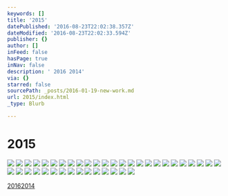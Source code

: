 ```yaml
---
keywords: []
title: '2015'
datePublished: '2016-08-23T22:02:38.357Z'
dateModified: '2016-08-23T22:02:33.594Z'
publisher: {}
author: []
inFeed: false
hasPage: true
inNav: false
description: ' 2016 2014'
via: {}
starred: false
sourcePath: _posts/2016-01-19-new-work.md
url: 2015/index.html
_type: Blurb

---
```

# 2015
![](https://the-grid-user-content.s3-us-west-2.amazonaws.com/d7bb9c35-c682-4ca1-a5c1-846b41a8cdcb.jpg)
![](https://s3-us-west-2.amazonaws.com/the-grid-img/p/8e94d901321537617494b3cf6d4dc5ec324e712b.jpg)
![](https://the-grid-user-content.s3-us-west-2.amazonaws.com/413b6c48-36e1-4df7-a761-c3c33584cfaa.jpg)
![](https://the-grid-user-content.s3-us-west-2.amazonaws.com/9a8894a2-2c16-4b0d-be1c-93c203ab50d6.jpg)
![](https://s3-us-west-2.amazonaws.com/the-grid-img/p/1475bc46f336404f49703d0360ec939418e337fb.jpg)
![](https://s3-us-west-2.amazonaws.com/the-grid-img/p/0c803920eeaaa9c4e8beb3bff7d11594d4ab2100.jpg)
![](https://s3-us-west-2.amazonaws.com/the-grid-img/p/479a8e9ea20de71c2035439ba8191f284771be33.jpg)
![](https://s3-us-west-2.amazonaws.com/the-grid-img/p/8f17cc78bb38bc10191e4a6ee0cfe81a68db3afb.jpg)
![](https://the-grid-user-content.s3-us-west-2.amazonaws.com/bc8f68f4-5f2e-439b-a5dc-d0c43d56fa4f.jpg)
![](https://s3-us-west-2.amazonaws.com/the-grid-img/p/649281d7c37c6555eb2088fa201367b5adc39d7b.jpg)
![](https://s3-us-west-2.amazonaws.com/the-grid-img/p/cd83e54070e0750fdb7c18b02ea449abaad6d8b4.jpg)
![](https://s3-us-west-2.amazonaws.com/the-grid-img/p/7d8adedf012a88745cdeef32ae0b44773a47295e.jpg)
![](https://s3-us-west-2.amazonaws.com/the-grid-img/p/4895df0cdbcf6e3879384b924dd4e38abb8844a0.jpg)
![](https://s3-us-west-2.amazonaws.com/the-grid-img/p/e1960a0373f7054647d71d8b5640156e397add44.jpg)
![](https://s3-us-west-2.amazonaws.com/the-grid-img/p/5003b07feecebec694f7bec04414f150700435bf.jpg)
![](https://s3-us-west-2.amazonaws.com/the-grid-img/p/6cf868b63f1c1b5c6d65f6b03d7bdfa98442f500.jpg)
![](https://s3-us-west-2.amazonaws.com/the-grid-img/p/e322ae74e9fa437731a4903589f6b2a0cb0e28b7.jpg)
![](https://s3-us-west-2.amazonaws.com/the-grid-img/p/8c559ecf919794619893be827035c696504b73d8.jpg)
![](https://s3-us-west-2.amazonaws.com/the-grid-img/p/7989c840693dda64e2997cb3a19da8d784586a8d.jpg)
![](https://s3-us-west-2.amazonaws.com/the-grid-img/p/f778aecb2192da8a649b8be8141b13901eac0391.jpg)
![](https://s3-us-west-2.amazonaws.com/the-grid-img/p/bc834482eaa5849ed0661654e7e61ef5dd51636b.jpg)
![](https://s3-us-west-2.amazonaws.com/the-grid-img/p/dcdd3701b4fe0c515c9ad5212b4c91e0d0d0ef17.jpg)
![](https://s3-us-west-2.amazonaws.com/the-grid-img/p/cff17a96136e3d38e03f1c46462d404425655247.jpg)
![](https://s3-us-west-2.amazonaws.com/the-grid-img/p/b4f9cdbd867e39fae6d14baca21f19f447f50564.jpg)
![](https://s3-us-west-2.amazonaws.com/the-grid-img/p/91ff4fbca2af7f7f40be9fded533b8e97b9e9b75.jpg)
![](https://s3-us-west-2.amazonaws.com/the-grid-img/p/1ddbb890a1b29638c8d8c5f788264221863c1876.jpg)
![](https://s3-us-west-2.amazonaws.com/the-grid-img/p/f549395912b2623bc875713adf3494cc27f4414f.jpg)
![](https://s3-us-west-2.amazonaws.com/the-grid-img/p/9cd6ea432a57cf55be8febdd72cc891feb5d778f.jpg)
![](https://s3-us-west-2.amazonaws.com/the-grid-img/p/8a9e651427f0074176d911b23a0d696496f83a26.jpg)
![](https://s3-us-west-2.amazonaws.com/the-grid-img/p/a0f6ba844f3c9d0ae8ced5b18ef2e675f7c1e452.jpg)
![](https://s3-us-west-2.amazonaws.com/the-grid-img/p/4e2878ca936cb5d56d3f76db05f4011df1b95881.jpg)
![](https://s3-us-west-2.amazonaws.com/the-grid-img/p/379f4cae36d96271875d50f87e80a27d954ece76.jpg)
![](https://s3-us-west-2.amazonaws.com/the-grid-img/p/e63c663a1cbd3e71d756b524cd2332bacd3cf109.jpg)
![](https://s3-us-west-2.amazonaws.com/the-grid-img/p/b43aacb7b1774660f5a70877283dcd6ec3ecd9c3.jpg)
![](https://s3-us-west-2.amazonaws.com/the-grid-img/p/5043fb0e30882087a80ce09d84265413a7ff0705.jpg)
![](https://s3-us-west-2.amazonaws.com/the-grid-img/p/7dbc77f1e229b05cfcdc0c677a8d2dd5141499e6.jpg)
![](https://s3-us-west-2.amazonaws.com/the-grid-img/p/af4d942a6254ebd83ade28ba1c5d6013b7e864a4.jpg)
![](https://s3-us-west-2.amazonaws.com/the-grid-img/p/f1576cf50aa08776a5214addfe701d2521696de8.jpg)
![](https://s3-us-west-2.amazonaws.com/the-grid-img/p/78ab668462578f189aac7a1393b3ca692b426bef.jpg)
![](https://s3-us-west-2.amazonaws.com/the-grid-img/p/5011b87c210520f40fa91db7d4b564ab329e5fcb.jpg)

[2016][0][2014][1]

[0]: http://thecreationist.us/2016/ "2016"
[1]: http://thecreationist.us/2014/ "2014"